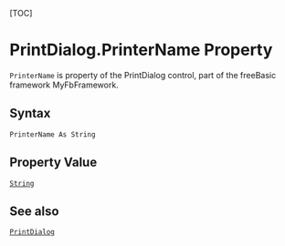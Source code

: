 [TOC]
# PrintDialog.PrinterName Property

`PrinterName` is property of the PrintDialog control, part of the freeBasic framework MyFbFramework.
## Syntax
```freeBasic
PrinterName As String
```
## Property Value
[`String`]("https://www.freebasic.net/wiki/KeyPgString")
## See also
[`PrintDialog`](PrintDialog.md)
